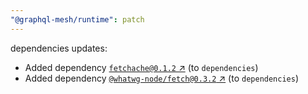```yaml
---
"@graphql-mesh/runtime": patch
---
```


dependencies updates: 

- Added dependency [`fetchache@0.1.2` ↗︎](https://www.npmjs.com/package/fetchache/v/0.1.2) (to `dependencies`)
- Added dependency [`@whatwg-node/fetch@0.3.2` ↗︎](https://www.npmjs.com/package/@whatwg-node/fetch/v/0.3.2) (to `dependencies`)
